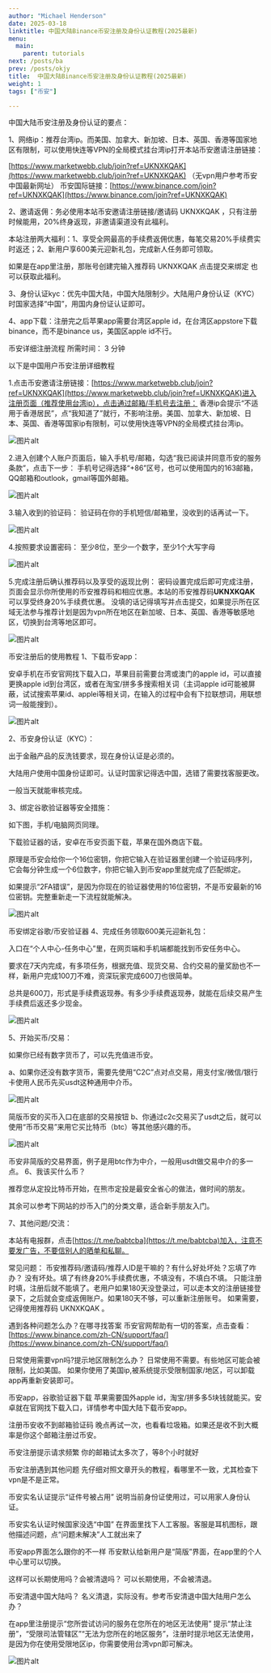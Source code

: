 ```yaml
---
author: "Michael Henderson"
date: 2025-03-18
linktitle: 中国大陆Binance币安注册及身份认证教程(2025最新)
menu:
  main:
    parent: tutorials
next: /posts/ba
prev: /posts/okjy
title:  中国大陆Binance币安注册及身份认证教程(2025最新)
weight: 1
tags: ["币安"]

---
```

中国大陆币安注册及身份认证的要点：

1、网络ip：推荐台湾ip。而美国、加拿大、新加坡、日本、英国、香港等国家地区有限制，可以使用快连等VPN的全局模式挂台湾ip打开本站币安邀请注册链接：

[https://www.marketwebb.club/join?ref=UKNXKQAK](https://www.marketwebb.club/join?ref=UKNXKQAK) （无vpn用户参考币安中国最新网址）
币安国际链接：[https://www.binance.com/join?ref=UKNXKQAK](https://www.binance.com/join?ref=UKNXKQAK)

2、邀请返佣：务必使用本站币安邀请注册链接/邀请码 UKNXKQAK ，只有注册时候能用，20%终身返现，非邀请渠道没有此福利。

本站注册两大福利：1、享受全网最高的手续费返佣优惠，每笔交易20%手续费实时返还；2、新用户享600美元迎新礼包，完成新人任务即可领取。

如果是在app里注册，那账号创建完输入推荐码 UKNXKQAK 点击提交来绑定 也可以获取此福利。

3、身份认证kyc：优先中国大陆，中国大陆限制少。大陆用户身份认证（KYC）时国家选择“中国”，用国内身份证认证即可。

4、app下载：注册完之后苹果app需要台湾区apple id，在台湾区appstore下载binance，而不是binance us，美国区apple id不行。

币安详细注册流程
所需时间： 3 分钟

以下是中国用户币安注册详细教程

1.点击币安邀请注册链接：[https://www.marketwebb.club/join?ref=UKNXKQAK](https://www.marketwebb.club/join?ref=UKNXKQAK)进入注册页面（推荐使用台湾ip），点击通过邮箱/手机号去注册：
香港ip会提示“不适用于香港居民”，点“我知道了”就行，不影响注册。美国、加拿大、新加坡、日本、英国、香港等国家ip有限制，可以使用快连等VPN的全局模式挂台湾ip。

![图片alt](https://i.miji.bid/2025/03/18/118420536a36ea383c7ebb9e34023303.png "图片title")

2.进入创建个人账户页面后，输入手机号/邮箱，勾选“我已阅读并同意币安的服务条款”，点击下一步：
手机号记得选择“+86”区号，也可以使用国内的163邮箱，QQ邮箱和outlook，gmail等国外邮箱。

![图片alt](https://i.miji.bid/2025/03/18/0f72461ba2f69c0c24d336c138b1dda9.png "图片title")

3.输入收到的验证码：
验证码在你的手机短信/邮箱里，没收到的话再试一下。

![图片alt](https://i.miji.bid/2025/03/18/9653e6f93ce429619210a444c520e68e.png "图片title")

4.按照要求设置密码：
至少8位，至少一个数字，至少1个大写字母

![图片alt](https://i.miji.bid/2025/03/18/a67d0e4831502aec22efe3f474347b91.jpeg "图片title")

5.完成注册后确认推荐码以及享受的返现比例：
密码设置完成后即可完成注册，页面会显示你所使用的币安推荐码和相应优惠。本站的币安推荐码**UKNXKQAK** 可以享受终身20%手续费优惠。
没填的话记得填写并点击提交，如果提示所在区域无法参与推荐计划是因为vpn所在地区在新加坡、日本、英国、香港等敏感地区，切换到台湾等地区即可。

![图片alt](https://i.miji.bid/2025/03/18/761eba53a7302d449501321d27c08d73.png "图片title")

币安注册后的使用教程
1、下载币安app：

安卓手机在币安官网找下载入口，苹果目前需要台湾或澳门的apple id，可以直接更换apple id到台湾区，或者在淘宝/拼多多搜索相关词（主词apple id可能被屏蔽，试试搜索苹果id、applei等相关词，在输入的过程中会有下拉联想词，用联想词一般能搜到）。

![图片alt](https://i.miji.bid/2025/03/18/bdf843c0c38a6b87529f041250476aa7.jpeg "图片title")

2、币安身份认证（KYC）：

出于金融产品的反洗钱要求，现在身份认证是必须的。

大陆用户使用中国身份证即可。认证时国家记得选中国，选错了需要找客服更改。

一般当天就能审核完成。

3、绑定谷歌验证器等安全措施：

如下图，手机/电脑网页同理。

下载验证器的话，安卓在币安页面下载，苹果在国外商店下载。

原理是币安会给你一个16位密钥，你把它输入在验证器里创建一个验证码序列，它会每分钟生成一个6位数字，你把它输入到币安app里就完成了匹配绑定。

如果提示“2FA错误”，是因为你现在的验证器使用的16位密钥，不是币安最新的16位密钥。完整重新走一下流程就能解决。

![图片alt](https://i.miji.bid/2025/03/18/f7a893680c9d407b1b41f169c1b6bbc5.png "图片title")

币安绑定谷歌/币安验证器
4、完成任务领取600美元迎新礼包：

入口在“个人中心-任务中心”里，在网页端和手机端都能找到币安任务中心。

要求在7天内完成，有多项任务，根据充值、现货交易、合约交易的量奖励也不一样，新用户完成100刀不难，资深玩家完成600刀也很简单。

总共是600刀，形式是手续费返现券。有多少手续费返现券，就能在后续交易产生手续费后返还多少现金。

![图片alt](https://i.miji.bid/2025/03/18/d007ed3d8e01c274b5b74410642a4b03.png "图片title")

5、开始买币/交易：

如果你已经有数字货币了，可以先充值进币安。

a、如果你还没有数字货币，需要先使用“C2C”点对点交易，用支付宝/微信/银行卡使用人民币先买usdt这种通用中介币。

![图片alt](https://i.miji.bid/2025/03/18/3922a2fba13bf236697f814340a8f9be.png "图片title")

简版币安的买币入口在底部的交易按钮
b、你通过c2c交易买了usdt之后，就可以使用“币币交易”来用它买比特币（btc）等其他感兴趣的币。

![图片alt](https://i.miji.bid/2025/03/18/7b1d762cb8f9c24eba986b916753c699.png "图片title")

币安非简版的交易界面，例子是用btc作为中介，一般用usdt做交易中介的多一点。
6、我该买什么币？

推荐您从定投比特币开始，在熊市定投是最安全省心的做法，做时间的朋友。

其余可以参考下网站的炒币入门的分类文章，适合新手朋友入门。

7、其他问题/交流：

本站有电报群，点击[https://t.me/babtcba](https://t.me/babtcba)加入，注意不要发广告，不要信别人的晒单和私聊。

常见问题：
币安推荐码/邀请码/推荐人ID是干嘛的？有什么好处坏处？忘填了咋办？
没有坏处。填了有终身20%手续费优惠，不填没有，不填白不填。
只能注册时填，注册后就不能填了。老用户如果180天没登录过，可以走本文的注册链接登录下，之后就会变成返佣账户。如果180天不够，可以重新注册账号。
如果需要，记得使用推荐码 UKNXKQAK 。

遇到各种问题怎么办？在哪寻找答案
币安官网帮助有一切的答案，点击查看：[https://www.binance.com/zh-CN/support/faq/](https://www.binance.com/zh-CN/support/faq/)

日常使用需要vpn吗?提示地区限制怎么办？
日常使用不需要。有些地区可能会被限制，比如美国。
如果你使用了美国ip,被系统提示受限制国家/地区，可以卸载app再重新安装即可。

币安app，谷歌验证器下载
苹果需要国外apple id，淘宝/拼多多5块钱就能买。安卓就在官网找下载入口，详情参考中国大陆下载币安app。

注册币安收不到邮箱验证码
晚点再试一次，也看看垃圾箱。如果还是收不到大概率是你这个邮箱注册过币安。

币安注册提示请求频繁
你的邮箱试太多次了，等8个小时就好

币安注册遇到其他问题
先仔细对照文章开头的教程，看哪里不一致，尤其检查下vpn是不是正常。

币安实名认证提示“证件号被占用”
说明当前身份证使用过，可以用家人身份认证。

币安实名认证时候国家没选“中国”
在界面里找下人工客服。客服是耳机图标，跟他描述问题，点“问题未解决”人工就出来了

币安app界面怎么跟你的不一样
币安默认给新用户是“简版”界面，在app里的个人中心里可以切换。

这样可以长期使用吗？会被清退吗？
可以长期使用，不会被清退。

币安清退中国大陆吗？
名义清退，实际没有。参考币安清退中国大陆用户怎么办？

在app里注册提示“您所尝试访问的服务在您所在的地区无法使用”
提示“禁止注册”，“受限司法管辖区”“无法为您所在的地区服务”，注册时提示地区无法使用，是因为你在使用受限地区ip，你需要使用台湾vpn即可解决。

![图片alt](https://i.miji.bid/2025/03/18/1f6ccd1b891e0e868da5d892dcedf2a1.jpeg "图片title")